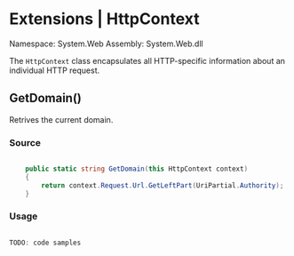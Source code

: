 # Extensions | HttpContext

Namespace: System.Web
Assembly: System.Web.dll

The `HttpContext` class encapsulates all HTTP-specific information about an individual HTTP request.
<br>


## GetDomain()

Retrives the current domain.

### Source

```csharp

    public static string GetDomain(this HttpContext context)
    {
        return context.Request.Url.GetLeftPart(UriPartial.Authority);
    }

```

### Usage

```csharp

TODO: code samples

```